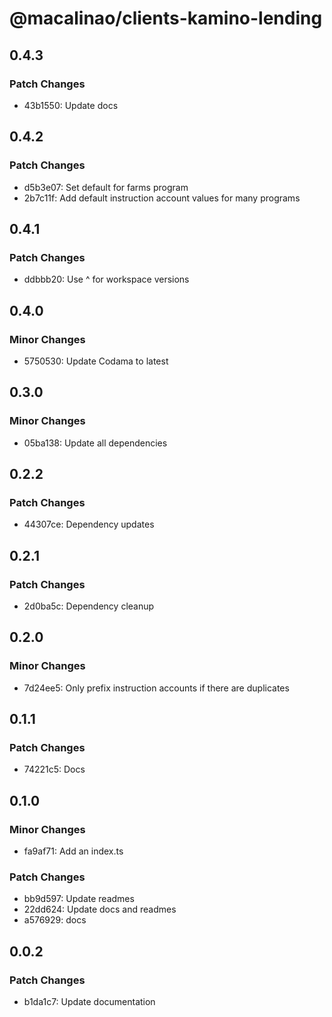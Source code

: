 # @macalinao/clients-kamino-lending

## 0.4.3

### Patch Changes

- 43b1550: Update docs

## 0.4.2

### Patch Changes

- d5b3e07: Set default for farms program
- 2b7c11f: Add default instruction account values for many programs

## 0.4.1

### Patch Changes

- ddbbb20: Use ^ for workspace versions

## 0.4.0

### Minor Changes

- 5750530: Update Codama to latest

## 0.3.0

### Minor Changes

- 05ba138: Update all dependencies

## 0.2.2

### Patch Changes

- 44307ce: Dependency updates

## 0.2.1

### Patch Changes

- 2d0ba5c: Dependency cleanup

## 0.2.0

### Minor Changes

- 7d24ee5: Only prefix instruction accounts if there are duplicates

## 0.1.1

### Patch Changes

- 74221c5: Docs

## 0.1.0

### Minor Changes

- fa9af71: Add an index.ts

### Patch Changes

- bb9d597: Update readmes
- 22dd624: Update docs and readmes
- a576929: docs

## 0.0.2

### Patch Changes

- b1da1c7: Update documentation
